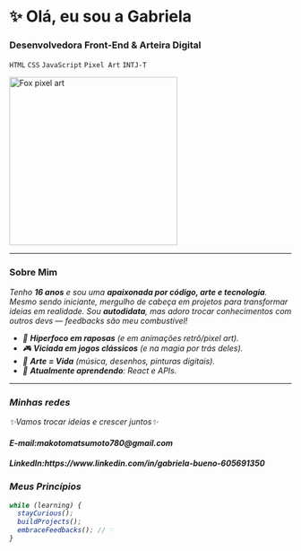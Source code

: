 # ✨ Olá, eu sou a Gabriela  

### **Desenvolvedora Front-End & Arteira Digital**  
`HTML` `CSS` `JavaScript` `Pixel Art` `INTJ-T`  

<img align="https://img.itch.zone/aW1nLzkyMDIxMDUucG5n/original/34uIRj.png" width="300" alt="Fox pixel art">  

---

### **Sobre Mim**  
<i>Tenho **16 anos** e sou uma **apaixonada por código, arte e tecnologia**. Mesmo sendo iniciante, mergulho de cabeça em projetos para transformar ideias em realidade. Sou **autodidata**, mas adoro trocar conhecimentos com outros devs — feedbacks são meu combustível!<i/>

- 🦊 **Hiperfoco em raposas** (e em animações retrô/pixel art).  
- 🎮 **Viciada em jogos clássicos** (e na magia por trás deles).  
- 🎨 **Arte = Vida** (música, desenhos, pinturas digitais).  
- 🌱 **Atualmente aprendendo**: React e APIs.  

---

 
### _Minhas redes_ 
✨Vamos trocar ideias e crescer juntos✨


 
<div> 
 <h4>E-mail:<a>makotomatsumoto780@gmail.com</a></h4>
<h4>LinkedIn:<a>https://www.linkedin.com/in/gabriela-bueno-605691350<a><h4>
</div>

### **Meus Princípios**  
```javascript
while (learning) {
  stayCurious();
  buildProjects();
  embraceFeedbacks(); // ♡
}
